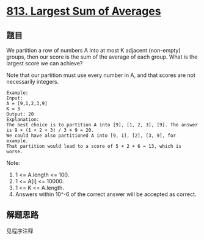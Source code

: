 # [813. Largest Sum of Averages](https://leetcode.com/problems/largest-sum-of-averages/)

## 题目

We partition a row of numbers A into at most K adjacent (non-empty) groups, then our score is the sum of the average of each group. What is the largest score we can achieve?

Note that our partition must use every number in A, and that scores are not necessarily integers.

```text
Example:
Input:
A = [9,1,2,3,9]
K = 3
Output: 20
Explanation:
The best choice is to partition A into [9], [1, 2, 3], [9]. The answer is 9 + (1 + 2 + 3) / 3 + 9 = 20.
We could have also partitioned A into [9, 1], [2], [3, 9], for example.
That partition would lead to a score of 5 + 2 + 6 = 13, which is worse.
```

Note:

1. 1 <= A.length <= 100.
1. 1 <= A[i] <= 10000.
1. 1 <= K <= A.length.
1. Answers within 10^-6 of the correct answer will be accepted as correct.

## 解题思路

见程序注释
